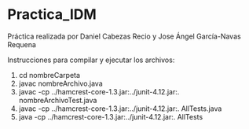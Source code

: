# Practica_IDM
Práctica realizada por Daniel Cabezas Recio y Jose Ángel García-Navas Requena

Instrucciones para compilar y ejecutar los archivos:

1) cd nombreCarpeta
2) javac nombreArchivo.java
3) javac -cp ../hamcrest-core-1.3.jar:../junit-4.12.jar:. nombreArchivoTest.java
4) javac -cp ../hamcrest-core-1.3.jar:../junit-4.12.jar:. AllTests.java
5) java  -cp ../hamcrest-core-1.3.jar:../junit-4.12.jar:. AllTests

